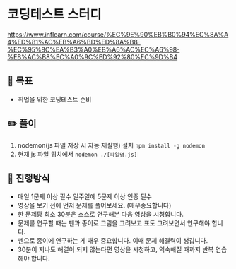 # 코딩테스트 스터디

https://www.inflearn.com/course/%EC%9E%90%EB%B0%94%EC%8A%A4%ED%81%AC%EB%A6%BD%ED%8A%B8-%EC%95%8C%EA%B3%A0%EB%A6%AC%EC%A6%98-%EB%AC%B8%EC%A0%9C%ED%92%80%EC%9D%B4

## 🎯 목표

- 취업을 위한 코딩테스트 준비

## ✏️ 풀이

1. nodemon(js 파일 저장 시 자동 재실행) 설치 `npm install -g nodemon`
2. 현재 js 파일 위치에서 `nodemon ./[파일명.js]`

## 📜 진행방식

- 매일 1문제 이상 필수 일주일에 5문제 이상 인증 필수
- 영상을 보기 전에 먼저 문제를 풀어보세요. (매우중요합니다)
- 한 문제당 최소 30분은 스스로 연구해본 다음 영상을 시청합니다.
- 문제를 연구할 때는 펜과 종이로 그림을 그려보고 표도 그려보면서 연구해야 합니다.
- 펜으로 종이에 연구하는 게 매우 중요합니다. 이때 문제 해결력이 생깁니다.
- 30분이 지나도 해결이 되지 않는다면 영상을 시청하고, 익숙해질 때까지 반복 연습해야 합니다.
